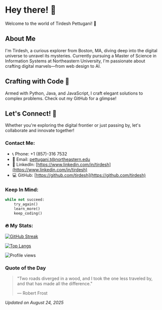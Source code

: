 # Hey there! 🌟

Welcome to the world of Tirdesh Pettugani! 🚀

## About Me

I'm Tirdesh, a curious explorer from Boston, MA, diving deep into the digital universe to unravel its mysteries. Currently pursuing a Master of Science in Information Systems at Northeastern University, I'm passionate about crafting digital marvels—from web design to AI.

## Crafting with Code 🎨

Armed with Python, Java, and JavaScript, I craft elegant solutions to complex problems. Check out my GitHub for a glimpse!

## Let's Connect! 🤝

Whether you're exploring the digital frontier or just passing by, let's collaborate and innovate together!

### Contact Me:

- 📞 Phone: +1 (857)-316 7532
- 📧 Email: pettugani.t@northeastern.edu
- 🔗 LinkedIn: [https://www.linkedin.com/in/tirdesh](https://www.linkedin.com/in/tirdesh)
- 💻 GitHub: [https://github.com/tirdesh](https://github.com/tirdesh)

### Keep In Mind:

```python
while not succeed:
    try_again()
    learn_more()
    keep_coding()
```

### 🔥 My Stats:

[![GitHub Streak](http://github-readme-streak-stats.herokuapp.com?user=tirdesh&theme=dark&background=000000)](https://git.io/streak-stats)

[![Top Langs](https://github-readme-stats.vercel.app/api/top-langs/?username=tirdesh&layout=compact&theme=vision-friendly-dark)](https://github.com/tirdesh/github-readme-stats)

![Profile views](https://komarev.com/ghpvc/?username=tirdesh&abbreviated=true)

### Quote of the Day

> "Two roads diverged in a wood, and I took the one less traveled by, and that has made all the difference."
>
> — Robert Frost

*Updated on August 24, 2025*

